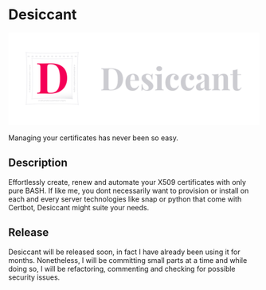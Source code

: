 # Desiccant

![Desiccant](./desiccant.svg)

Managing your certificates has never been so easy.

## Description

Effortlessly create, renew and automate your X509 certificates with only pure BASH.
If like me, you dont necessarily want to provision or install on each and every server technologies like snap or python that come with Certbot, Desiccant might suite your needs.

## Release

Desiccant will be released soon, in fact I have already been using it for months. Nonetheless, I will be committing small parts at a time and while doing so, I will be refactoring, commenting and checking for possible security issues.